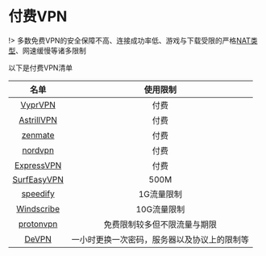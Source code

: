 # 付费VPN

!> 多数免费VPN的安全保障不高、连接成功率低、游戏与下载受限的严格[NAT类型](/abc/4nat)、网速缓慢等诸多限制

以下是付费VPN清单

| 名单 | 使用限制 |
| :-: | :-: | 
|[VyprVPN](https://www.goldenfrog.com/zh/vyprvpn) | 付费 |
|[AstrillVPN](https://www.astrill.com/home) | 付费 |
|[zenmate](https://zenmate.com/)|付费|
|[nordvpn](https://nordvpn.com/zh/)|付费|
|[ExpressVPN](https://www.expressvpn.com)|付费|
|[SurfEasyVPN](https://www.surfeasy.com) | 500M |
|[speedify](https://speedify.com/)|1G流量限制|
|[Windscribe](https://chn.windscribe.com/) | 10G流量限制 |
|[protonvpn](https://protonvpn.com/download/)|免费限制较多但不限流量与期限|
|[DeVPN](https://devpn.info) | 一小时更换一次密码，服务器以及协议上的限制等​ |

